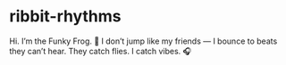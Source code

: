 # ribbit-rhythms
Hi. I’m the Funky Frog. 🐸 I don’t jump like my friends — I bounce to beats they can’t hear. They catch flies. I catch vibes. 🎧
